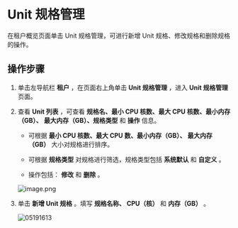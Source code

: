 Unit 规格管理
==============================

在租户概览页面单击 Unit 规格管理，可进行新增 Unit 规格、修改规格和删除规格的操作。

**操作步骤**
-----------------------------

1. 单击左导航栏 **租户** ，在页面右上角单击 **Unit 规格管理** ，进入 **Unit 规格管理** 页面。

2. 查看 **Unit 列表** ，可查看 **规格名、最小 CPU 核数、最大 CPU 核数、最小内存（GB）、** **最大内存（GB）、规格类型** 和 **操作** 信息。

   * 可根据 **最小 CPU 核数、最大 CPU 数、最小内存（GB）、** **最大内存（GB）** 大小对规格进行排序。

   * 可根据 **规格类型** 对规格进行筛选，规格类型包括 **系统默认** 和 **自定义** 。

   * 操作包括： **修改** 和 **删除** 。

   ![image.png](https://help-static-aliyun-doc.aliyuncs.com/assets/img/zh-CN/3872988061/p199925.png "image.png")

3. 单击 **新增 Unit 规格** 。填写 **规格名称、 CPU（核）** 和 **内存（GB）** 。

   ![05191613](https://help-static-aliyun-doc.aliyuncs.com/assets/img/zh-CN/3809962261/p275401.png)
